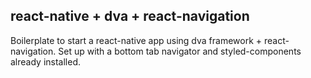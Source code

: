 ## react-native + dva + react-navigation

Boilerplate to start a react-native app using dva framework + react-navigation. Set up with a bottom tab navigator and styled-components already installed.
